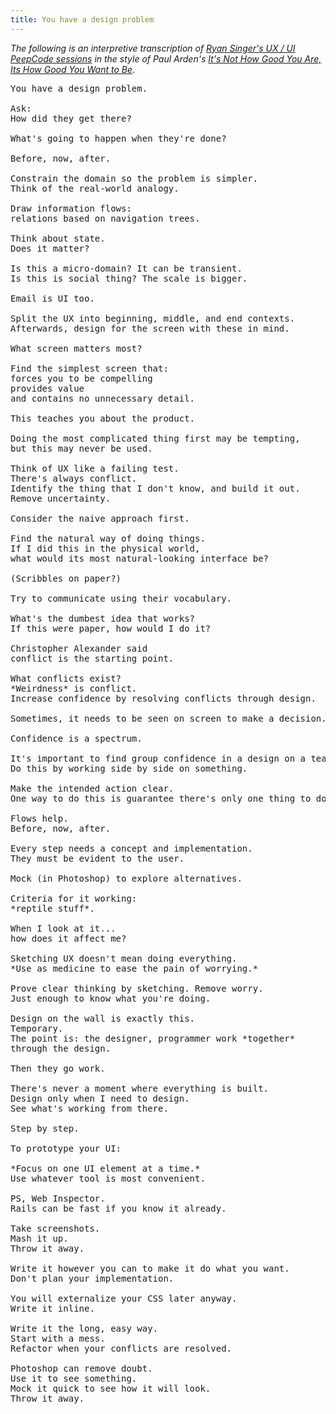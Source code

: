 ```yaml
---
title: You have a design problem
---
```


*The following is an interpretive transcription of [Ryan Singer's UX / UI PeepCode sessions](https://peepcode.com/products/design-bundle) in the style of Paul Arden's [It's Not How Good You Are, Its How Good You Want to Be](http://www.amazon.com/Its-Not-How-Good-Want/dp/0714843377)*.

<pre>
You have a design problem.

Ask:
How did they get there?

What's going to happen when they're done?

Before, now, after.

Constrain the domain so the problem is simpler.
Think of the real-world analogy.

Draw information flows:
relations based on navigation trees.

Think about state.
Does it matter?

Is this a micro-domain? It can be transient.
Is this is social thing? The scale is bigger.

Email is UI too.

Split the UX into beginning, middle, and end contexts.
Afterwards, design for the screen with these in mind.

What screen matters most?

Find the simplest screen that:
forces you to be compelling
provides value
and contains no unnecessary detail.

This teaches you about the product.

Doing the most complicated thing first may be tempting,
but this may never be used.

Think of UX like a failing test.
There's always conflict.
Identify the thing that I don't know, and build it out. 
Remove uncertainty.

Consider the naive approach first.

Find the natural way of doing things.
If I did this in the physical world, 
what would its most natural-looking interface be?

(Scribbles on paper?)

Try to communicate using their vocabulary.

What's the dumbest idea that works?
If this were paper, how would I do it? 

Christopher Alexander said
conflict is the starting point.

What conflicts exist?
*Weirdness* is conflict.
Increase confidence by resolving conflicts through design.

Sometimes, it needs to be seen on screen to make a decision.

Confidence is a spectrum.

It's important to find group confidence in a design on a team.
Do this by working side by side on something.

Make the intended action clear.
One way to do this is guarantee there's only one thing to do.

Flows help.
Before, now, after.

Every step needs a concept and implementation.
They must be evident to the user.

Mock (in Photoshop) to explore alternatives.

Criteria for it working:
*reptile stuff*.

When I look at it...
how does it affect me?

Sketching UX doesn't mean doing everything. 
*Use as medicine to ease the pain of worrying.*

Prove clear thinking by sketching. Remove worry.
Just enough to know what you're doing.

Design on the wall is exactly this.
Temporary.
The point is: the designer, programmer work *together*
through the design.

Then they go work.

There's never a moment where everything is built.
Design only when I need to design.
See what's working from there.

Step by step.

To prototype your UI:

*Focus on one UI element at a time.*
Use whatever tool is most convenient. 

PS, Web Inspector.
Rails can be fast if you know it already.

Take screenshots.
Mash it up.
Throw it away.

Write it however you can to make it do what you want.
Don't plan your implementation.

You will externalize your CSS later anyway.
Write it inline. 

Write it the long, easy way.
Start with a mess.
Refactor when your conflicts are resolved.

Photoshop can remove doubt.
Use it to see something.
Mock it quick to see how it will look.
Throw it away.
</pre>